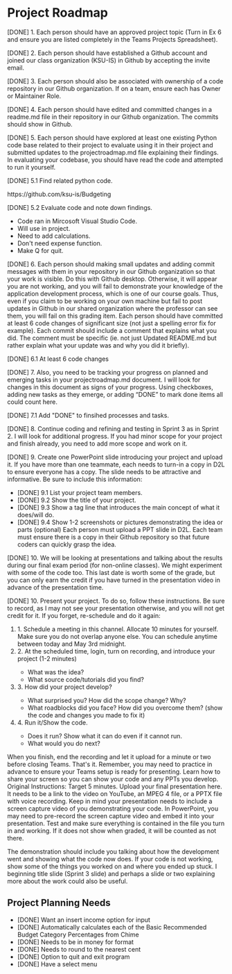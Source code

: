 <h1>Project Roadmap</h1>

<p>[DONE] 1. Each person should have an approved project topic (Turn in Ex 6 and ensure you are listed completely in the Teams Projects Spreadsheet).</p>
<p>[DONE] 2. Each person should have established a Github account and joined our class organization (KSU-IS) in Github by accepting the invite email.</p>
<p>[DONE] 3. Each person should also be associated with ownership of a code repository in our Github organization. If on a team, ensure each has Owner or Maintainer Role.</p>
<p>[DONE] 4. Each person should have edited and committed changes in a readme.md file in their repository in our Github organization. The commits should show in Github.</p>
<p>[DONE] 5. Each person should have explored at least one existing Python code base related to their project to evaluate using it in their project and submitted updates to the projectroadmap.md file explaining their findings. In evaluating your codebase, you should have read the code and attempted to run it yourself.</p>
<p>  [DONE] 5.1 Find related python code.</p>
<p>    https://github.com/ksu-is/Budgeting</p>
<p>  [DONE] 5.2 Evaluate code and note down findings.</p>
<ul>
<li>  Code ran in Mircosoft Visual Studio Code.</li>
<li>    Will use in project.</li>
<li>    Need to add calculations.</li>
<li>    Don't need expense function.</li>
<li>    Make Q for quit.</li>
</ul>  
  
<p>[DONE] 6. Each person should making small updates and adding commit messages with them in your repository in our Github organization so that your work is visible. Do this with Github desktop. Otherwise, it will appear you are not working, and you will fail to demonstrate your knowledge of the application development process, which is one of our course goals. Thus, even if you claim to be working on your own machine but fail to post updates in Github in our shared organization where the professor can see them, you will fail on this grading item. Each person should have committed at least 6 code changes of significant size (not just a spelling error fix for example). Each commit should include a comment that explains what you did. The comment must be specific (ie. not just Updated README.md but rather explain what your update was and why you did it briefly).</p>
<p>  [DONE] 6.1 At least 6 code changes </p>
<p>[DONE] 7. Also, you need to be tracking your progress on planned and emerging tasks in your projectroadmap.md document. I will look for changes in this document as signs of your progress. Using checkboxes, adding new tasks as they emerge, or adding “DONE” to mark done items all could count here.</p>
<p>    [DONE] 7.1 Add "DONE" to finsihed processes and tasks.</p>
    
<p>[DONE] 8. Continue coding and refining and testing in Sprint 3 as in Sprint 2. I will look for additional progress. If you had minor scope for your project and finish already, you need to add more scope and work on it.</p>
<p>[DONE] 9. Create one PowerPoint slide introducing your project and upload it. If you have more than one teammate, each needs to turn-in a copy in D2L to ensure everyone has a copy. The slide needs to be attractive and informative. Be sure to include this information:</p>
<ul>  
<li>  [DONE] 9.1 List your project team members.
<li>  [DONE] 9.2 Show the title of your project.
<li>  [DONE] 9.3 Show a tag line that introduces the main concept of what it does/will do.
<li>  [DONE] 9.4 Show 1-2 screenshots or pictures demonstrating the idea or parts (optional) Each person must upload a PPT slide in D2L. Each team must ensure there is a copy in their Github repository so that future coders can quickly grasp the idea.
</ul>  

<p>[DONE] 10. We will be looking at presentations and talking about the results during our final exam period (for non-online classes). We might experiment with some of the code too. This last date is worth some of the grade, but you can only earn the credit if you have turned in the presentation video in advance of the presentation time.</p>

<p>[DONE] 10. Present your project. To do so, follow these instructions. Be sure to record, as I may not see your presentation otherwise, and you will not get credit for it. If you forget, re-schedule and do it again:
  <ol>
    <li>1. Schedule a meeting in this channel. Allocate 10 minutes for yourself. Make sure you do not overlap anyone else. You can schedule anytime between today and May 3rd midnight.</li>
    <li>2. At the scheduled time, login, turn on recording, and introduce your project (1-2 minutes)</li>
      <ul>
        <li>What was the idea?</li>
        <li>What source code/tutorials did you find?</li>
      </ul>
    <li>3. How did your project develop?</li>
      <ul>
        <li>What surprised you? How did the scope change? Why?</li>
        <li>What roadblocks did you face? How did you overcome them? (show the code and changes you made to fix it)</li>
      </ul>  
    <li>4. Run it/Show the code.</li>
      <ul>
        <li>Does it run? Show what it can do even if it cannot run.</li>
        <li>What would you do next?</li>
      </ul>  
  </ol>
When you finish, end the recording and let it upload for a minute or two before closing Teams. That's it. Remember, you may need to practice in advance to ensure your Teams setup is ready for presenting. Learn how to share your screen so you can show your code and any PPTs you develop.
Original Instructions: Target 5 minutes. Upload your final presentation here. It needs to be a link to the video on YouTube, an MPEG 4 file, or a PPTX file with voice recording. Keep in mind your presentation needs to include a screen capture video of you demonstrating your code. In PowerPoint, you may need to pre-record the screen capture video and embed it into your presentation. Test and make sure everything is contained in the file you turn in and working. If it does not show when graded, it will be counted as not there.

The demonstration should include you talking about how the development went and showing what the code now does. If your code is not working, show some of the things you worked on and where you ended up stuck. I beginning title slide (Sprint 3 slide) and perhaps a slide or two explaining more about the work could also be useful.


<h2>Project Planning Needs</h2>
<ul>
<li>[DONE] Want an insert income option for input</li>
<li>[DONE] Automatically calculates each of the Basic Recommended Budget Category Percentages from Chime</li>
<li>[DONE] Needs to be in money for format</li>
<li>[DONE] Needs to round to the nearest cent</li>
<li>[DONE] Option to quit and exit program</li>
<li>[DONE] Have a select menu</li>
</ul>
